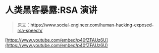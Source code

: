 # 人类黑客暴露:RSA 演讲

> 原文：<https://www.social-engineer.com/human-hacking-exposed-rsa-speech/>

[https://www.youtube.com/embed/p40fZFAUz6U](https://www.youtube.com/embed/p40fZFAUz6U)